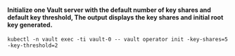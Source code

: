 #### Initialize one Vault server with the default number of key shares and default key threshold, The output displays the key shares and initial root key generated.
```hcl
kubectl -n vault exec -ti vault-0 -- vault operator init -key-shares=5 -key-threshold=2
```